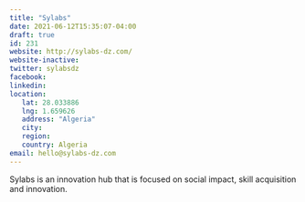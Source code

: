 ```yaml
---
title: "Sylabs"
date: 2021-06-12T15:35:07-04:00
draft: true
id: 231
website: http://sylabs-dz.com/
website-inactive: 
twitter: sylabsdz
facebook: 
linkedin: 
location: 
   lat: 28.033886
   lng: 1.659626
   address: "Algeria"
   city: 
   region: 
   country: Algeria
email: hello@sylabs-dz.com
---
```

Sylabs is an innovation hub that is focused on social impact, skill acquisition and innovation.
